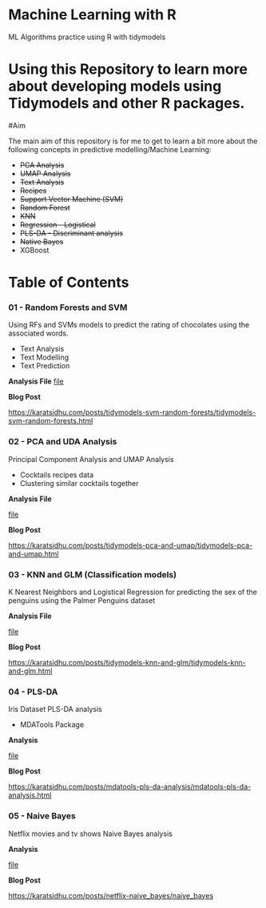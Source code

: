 # Machine Learning with R

ML Algorithms practice using R with tidymodels

# Using this Repository to learn more about developing models using Tidymodels and other R packages.

#Aim

The main aim of this repository is for me to get to learn a bit more about the following concepts in predictive modelling/Machine Learning:

- ~~PCA Analysis~~
- ~~UMAP Analysis~~
- ~~Text Analysis~~
- ~~Recipes~~
- ~~Support Vector Machine (SVM)~~
- ~~Random Forest~~
- ~~KNN~~
- ~~Regression - Logistical~~
- ~~PLS-DA - Discriminant analysis~~
- ~~Native Bayes~~
- XGBoost

# Table of Contents

### 01 - Random Forests and SVM

Using RFs and SVMs models to predict the rating of chocolates using the associated words.

- Text Analysis
- Text Modelling
- Text Prediction

**Analysis File**
[file](01_Chocolates/chocolates.html)

**Blog Post**

https://karatsidhu.com/posts/tidymodels-svm-random-forests/tidymodels-svm-random-forests.html

### 02 - PCA and UDA Analysis

Principal Component Analysis and UMAP Analysis

- Cocktails recipes data
- Clustering similar cocktails together

**Analysis File**

[file](02_Cocktails/cocktails.html)

**Blog Post**

https://karatsidhu.com/posts/tidymodels-pca-and-umap/tidymodels-pca-and-umap.html

### 03 - KNN and GLM (Classification models)

K Nearest Neighbors and Logistical Regression for predicting the sex of the penguins
using the Palmer Penguins dataset

**Analysis File**

[file](03_Penguins/penguins.html)

**Blog Post**

https://karatsidhu.com/posts/tidymodels-knn-and-glm/tidymodels-knn-and-glm.html

### 04 - PLS-DA

Iris Dataset PLS-DA analysis

- MDATools Package

**Analysis**

[file](04_Flowers/PLS-DA.html)

**Blog Post**

https://karatsidhu.com/posts/mdatools-pls-da-analysis/mdatools-pls-da-analysis.html

### 05 - Naive Bayes

Netflix movies and tv shows Naive Bayes analysis

**Analysis**

[file](05_Netflix/Netflix-Bayes.html)

**Blog Post**

https://karatsidhu.com/posts/netflix-naive_bayes/naive_bayes
